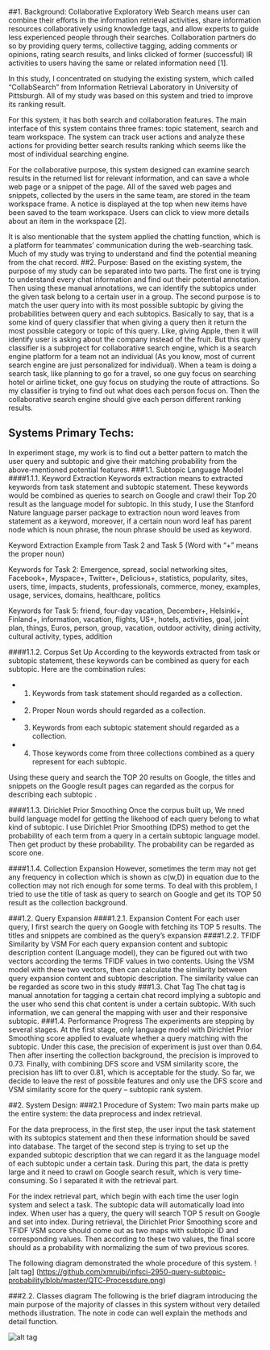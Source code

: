 
##1.	Background:
Collaborative Exploratory Web Search means user can combine their efforts in the information retrieval activities, share information resources collaboratively using knowledge tags, and allow experts to guide less experienced people through their searches. Collaboration partners do so by providing query terms, collective tagging, adding comments or opinions, rating search results, and links clicked of former (successful) IR activities to users having the same or related information need [1].

In this study, I concentrated on studying the existing system, which called “CollabSearch” from Information Retrieval Laboratory in University of Pittsburgh.  All of my study was based on this system and tried to improve its ranking result. 

For this system, it has both search and collaboration features. The main interface of this system contains three frames: topic statement, search and team workspace. The system can track user actions and analyze these actions for providing better search results ranking which seems like the most of individual searching engine. 

For the collaborative purpose, this system designed can examine search results in the returned list for relevant information, and can save a whole web page or a snippet of the page. All of the saved web pages and snippets, collected by the users in the same team, are stored in the team workspace frame. A notice is displayed at the top when new items have been saved to the team workspace. Users can click to view more details about an item in the workspace [2]. 

It is also mentionable that the system applied the chatting function, which is a platform for teammates’ communication during the web-searching task. Much of my study was trying to understand and find the potential meaning from the chat record. 
##2.	Purpose:
Based on the existing system, the purpose of my study can be separated into two parts. The first one is trying to understand every chat information and find out their potential annotation. Then using these manual annotations, we can identify the subtopics under the given task belong to a certain user in a group.  The second purpose is to match the user query into with its most possible subtopic by giving the probabilities between query and each subtopics. Basically to say, that is a some kind of query classifier that when giving a query then it return the most possible category or topic of this query. Like, giving Apple, then it will identify user is asking about the company instead of the fruit. But this query classifier is a subproject for collaborative search engine, which is a search engine platform for a team not an individual (As you know, most of current search engine are just personalized for individual). When a team is doing a search task, like planning to go for a travel, so one guy focus on searching hotel or airline ticket, one guy focus on studying the route of attractions. So my classifier is trying to find out what does each person focus on. Then the collaborative search engine should give each person different ranking results. 


## Systems Primary Techs:
In experiment stage, my work is to find out a better pattern to match the user query and subtopic and give their matching probability from the above-mentioned potential features. 
###1.1.	Subtopic Language Model
####1.1.1.	Keyword Extraction
Keywords extraction means to extracted keywords from task statement and subtopic statement. These keywords would be combined as queries to search on Google and crawl their Top 20 result as the language model for subtopic. 
In this study, I use the Stanford Nature language parser package to extraction noun word leaves from statement as a keyword, moreover, if a certain noun word leaf has parent node which is noun phrase, the noun phrase should be used as keyword.

Keyword Extraction Example from Task 2 and Task 5
(Word with “+” means the proper noun)

Keywords for Task 2: 
Emergence, spread, social networking sites, Facebook+, Myspace+, Twitter+, Delicious+, statistics, popularity, sites, users, time, impacts, students, professionals, commerce, money, examples, usage, services, domains, healthcare, politics

Keywords for Task 5:
 friend, four-day vacation, December+, Helsinki+, Finland+, information, vacation, flights, US+, hotels, activities, goal, joint plan, things, Euros, person, group, vacation, outdoor activity, dining activity, cultural activity, types, addition

####1.1.2.	Corpus Set Up
According to the keywords extracted from task or subtopic statement, these keywords can be combined as query for each subtopic. Here are the combination rules: 

 - 1)	Keywords from task statement should regarded as a collection. 
 - 2)	Proper Noun words should regarded as a collection.
 - 3)	Keywords from each subtopic statement should regarded as a collection.
 - 4)	Those keywords come from three collections combined as a query represent for each subtopic.

Using these query and search the TOP 20 results on Google, the titles and snippets on the Google result pages can regarded as the corpus for describing each subtopic .

####1.1.3.	Dirichlet Prior Smoothing
Once the corpus built up, We nned build language model for getting the likehood of each query belong to what kind of subtopic. I use Dirichlet Prior Smoothing (DPS) method to get the probability of each term from a query in a certain subtopic language model. Then get product by these probability. The probability can be regarded as score one.

####1.1.4.	Collection Expansion
However, sometimes the term may not get any frequency in collection which is shown as c(w,D) in equation due to the collection may not rich enough for some terms. To deal with this problem, I tried to use the title of task as query to search on Google and get its TOP 50 result as the collection background.

###1.2.	Query Expansion
####1.2.1.	Expansion Content
For each user query, I first search the query on Google with fetching its TOP 5 results. The titles and snippets are combined as the query’s expansion
####1.2.2.	TFIDF Similarity by VSM
For each query expansion content and subtopic description content (Language model), they can be figured out with two vectors according the terms TFIDF values in two contents. Using the VSM model with these two vectors, then can calculate the similarity between query expansion content and subtopic description. The similarity value can be regarded as score two in this study
###1.3.	Chat Tag
The chat tag is manual annotation for tagging a certain chat record implying a subtopic and the user who send this chat content is under a certain subtopic. With such information, we can general the mapping with user and their responsive subtopic.
###1.4.	Performance Progress
The experiments are stepping by several stages. At the first stage, only language model with Dirichlet Prior Smoothing score applied to evaluate whether a query matching with the subtopic. Under this case, the precision  of experiment is just over than 0.64. Then after inserting the collection background, the precision is improved to 0.73. Finally, with combining DFS score and VSM similarity score, the precision has lift to over 0.81, which is acceptable for the study. So far, we decide to leave the rest of possible features and only use the DFS score and VSM similarity score for the query – subtopic rank system.

##2. System Design:
###2.1 Procedure of System: 
Two main parts make up the entire system: the data preprocess and index retrieval. 

For the data preprocess, in the first step, the user input the task statement with its subtopics statement and then these information should be saved into database. 
The target of the second step is trying to set up the expanded subtopic description that we can regard it as the language model of each subtopic under a certain task. During this part, the data is pretty large and it need to crawl on Google search result, which is very time-consuming. So I separated it with the retrieval part. 

For the index retrieval part, which begin with each time the user login system and select a task. The subtopic data will automatically load into index. When user has a query, the query will search TOP 5 result on Google and set into index. During retrieval, the Dirichlet Prior Smoothing score and TFIDF VSM score should come out as two maps with subtopic ID and corresponding values. Then according to these two values, the final score should as a probability with normalizing the sum of two previous scores.

The following diagram demonstrated the whole procedure of this system. 
![alt tag] (https://github.com/xmruibi/infsci-2950-query-subtopic-probability/blob/master/QTC-Processdure.png)


###2.2.	Classes diagram
The following is the brief diagram introducing the main purpose of the majority of classes in this system without very detailed methods illustration. The note in code can well explain the methods and detail function. 

![alt tag](https://github.com/xmruibi/infsci-2950-query-subtopic-probability/blob/master/Untitled%20Diagram.png)
